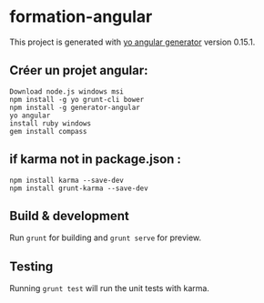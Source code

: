 # formation-angular

This project is generated with [yo angular generator](https://github.com/yeoman/generator-angular)
version 0.15.1.
## Créer un projet angular:
   	Download node.js windows msi
   	npm install -g yo grunt-cli bower
   	npm install -g generator-angular
   	yo angular
   	install ruby windows
   	gem install compass
   
## if karma not in package.json :
   	npm install karma --save-dev
   	npm install grunt-karma --save-dev
   	
## Build & development

Run `grunt` for building and `grunt serve` for preview.

## Testing

Running `grunt test` will run the unit tests with karma.
